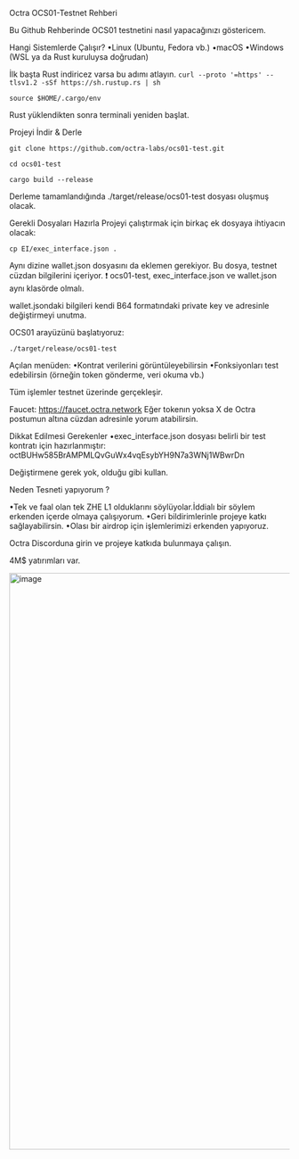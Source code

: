 Octra OCS01-Testnet Rehberi

Bu Github Rehberinde OCS01 testnetini nasıl yapacağınızı göstericem.

Hangi Sistemlerde Çalışır?
•Linux (Ubuntu, Fedora vb.)
•macOS
•Windows (WSL ya da Rust kuruluysa doğrudan)

İlk başta Rust indiricez varsa bu adımı atlayın.
`curl --proto '=https' --tlsv1.2 -sSf https://sh.rustup.rs | sh`

`source $HOME/.cargo/env`

Rust yüklendikten sonra terminali yeniden başlat.

Projeyi İndir & Derle

`git clone https://github.com/octra-labs/ocs01-test.git`

`cd ocs01-test`

`cargo build --release`

Derleme tamamlandığında ./target/release/ocs01-test dosyası oluşmuş olacak.

Gerekli Dosyaları Hazırla
Projeyi çalıştırmak için birkaç ek dosyaya ihtiyacın olacak:

`cp EI/exec_interface.json . `

Aynı dizine wallet.json dosyasını da eklemen gerekiyor. Bu dosya, testnet cüzdan bilgilerini içeriyor.
❗ ocs01-test, exec_interface.json ve wallet.json aynı klasörde olmalı.

wallet.jsondaki bilgileri kendi B64 formatındaki private key ve adresinle değiştirmeyi unutma.

OCS01 arayüzünü başlatıyoruz:

`./target/release/ocs01-test`

Açılan menüden:
•Kontrat verilerini görüntüleyebilirsin
•Fonksiyonları test edebilirsin (örneğin token gönderme, veri okuma vb.)

Tüm işlemler testnet üzerinde gerçekleşir.

Faucet: https://faucet.octra.network
Eğer tokenın yoksa X de Octra postumun altına cüzdan adresinle yorum atabilirsin.

Dikkat Edilmesi Gerekenler
•exec_interface.json dosyası belirli bir test kontratı için hazırlanmıştır:
octBUHw585BrAMPMLQvGuWx4vqEsybYH9N7a3WNj1WBwrDn

Değiştirmene gerek yok, olduğu gibi kullan.

Neden Tesneti yapıyorum ?

•Tek ve faal olan tek ZHE L1 olduklarını söylüyolar.İddialı bir söylem erkenden içerde olmaya çalışıyorum.
•Geri bildirimlerinle projeye katkı sağlayabilirsin.
•Olası bir airdrop için işlemlerimizi erkenden yapıyoruz.

Octra Discorduna girin ve projeye katkıda bulunmaya çalışın.

4M$ yatırımları var.

<img width="2048" height="1034" alt="image" src="https://github.com/user-attachments/assets/7d22e70c-b1fe-419f-94a7-9f88c7a9359d" />
